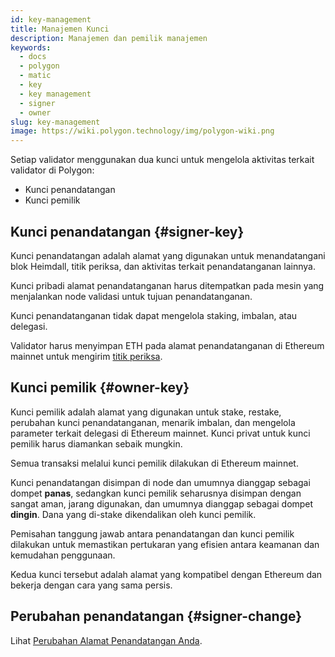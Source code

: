 ```yaml
---
id: key-management
title: Manajemen Kunci
description: Manajemen dan pemilik manajemen
keywords:
  - docs
  - polygon
  - matic
  - key
  - key management
  - signer
  - owner
slug: key-management
image: https://wiki.polygon.technology/img/polygon-wiki.png
---
```


Setiap validator menggunakan dua kunci untuk mengelola aktivitas terkait validator di Polygon:

* Kunci penandatangan
* Kunci pemilik

## Kunci penandatangan {#signer-key}

Kunci penandatangan adalah alamat yang digunakan untuk menandatangani blok Heimdall, titik periksa, dan aktivitas terkait penandatanganan lainnya.

Kunci pribadi alamat penandatanganan harus ditempatkan pada mesin yang menjalankan node validasi untuk tujuan penandatanganan.

Kunci penandatanganan tidak dapat mengelola staking, imbalan, atau delegasi.

Validator harus menyimpan ETH pada alamat penandatanganan di Ethereum mainnet untuk mengirim [titik periksa](/docs/maintain/glossary.md#checkpoint-transaction).

## Kunci pemilik {#owner-key}

Kunci pemilik adalah alamat yang digunakan untuk stake, restake, perubahan kunci penandatanganan, menarik imbalan, dan mengelola parameter terkait delegasi di Ethereum mainnet. Kunci privat untuk kunci pemilik harus diamankan sebaik mungkin.

Semua transaksi melalui kunci pemilik dilakukan di Ethereum mainnet.

Kunci penandatangan disimpan di node dan umumnya dianggap sebagai dompet **panas**, sedangkan kunci pemilik seharusnya disimpan dengan sangat aman, jarang digunakan, dan umumnya dianggap sebagai dompet **dingin**. Dana yang di-stake dikendalikan oleh kunci pemilik.

Pemisahan tanggung jawab antara penandatangan dan kunci pemilik dilakukan untuk memastikan pertukaran yang efisien antara keamanan dan kemudahan penggunaan.

Kedua kunci tersebut adalah alamat yang kompatibel dengan Ethereum dan bekerja dengan cara yang sama persis.

## Perubahan penandatangan {#signer-change}

Lihat [Perubahan Alamat Penandatangan Anda](/docs/maintain/validate/change-signer-address).
